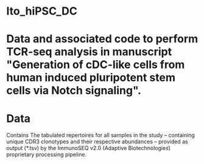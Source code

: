 # Ito_hiPSC_DC

# Data and associated code to perform TCR-seq analysis in manuscript "Generation of cDC-like cells from human induced pluripotent stem cells via Notch signaling".

# Data
Contains The tabulated repertoires for all samples in the study – containing unique CDR3 clonotypes and their respective abundances – provided as output (*.tsv) by the ImmunoSEQ v2.0 (Adaptive Biotechnologies) proprietary processing pipeline.

